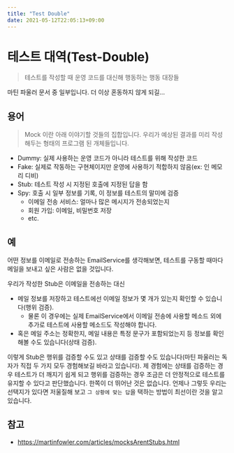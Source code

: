 ```yaml
---
title: "Test Double"
date: 2021-05-12T22:05:13+09:00
---
```


# 테스트 대역(Test-Double)
> 테스트를 작성할 때 운영 코드를 대신해 행동하는 행동 대장들

마틴 파울러 문서 중 일부입니다. 더 이상 혼동하지 않게 되길...

## 용어
> Mock 이란 아래 이야기할 것들의 집합입니다. 우리가 예상된 결과를 미리 작성해두는 형태의 프로그램 된 개체들입니다.

* Dummy: 실제 사용하는 운영 코드가 아니라 테스트를 위해 작성한 코드
* Fake: 실제로 작동하는 구현체이지만 운영에 사용하기 적합하지 않음(ex: 인 메모리 디비)
* Stub: 테스트 작성 시 지정된 호출에 지정된 답을 함
* Spy: 호출 시 일부 정보를 기록, 이 정보를 테스트의 말미에 검증
  - 이메일 전송 서비스: 얼마나 많은 메시지가 전송되었는지
  - 회원 가입: 이메일, 비밀번호 저장
  - etc.

## 예
어떤 정보를 이메일로 전송하는 EmailService를 생각해보면, 테스트를 구동할 때마다 메일을 보내고 싶은 사람은 없을 것입니다.

우리가 작성한 Stub은 이메일을 전송하는 대신
- 메일 정보를 저장하고 테스트에선 이메일 정보가 몇 개가 있는지 확인할 수 있습니다(행위 검증).
  - 물론 이 경우에는 실제 EmailService에서 이메일 전송에 사용할 메소드 외에 추가로 테스트에 사용할 메소드도 작성해야 합니다.
- 혹은 메일 주소는 정확한지, 메일 내용은 특정 문구가 포함되었는지 등 정보를 확인해볼 수도 있습니다(상태 검증).

이렇게 Stub은 행위를 검증할 수도 있고 상태를 검증할 수도 있습니다(마틴 파울러는 독자가 직접 두 가지 모두 경험해보길 바라고 있습니다). 제 경험에는 상태를 검증하는 경우 테스트가 더 깨지기 쉽게 되고 행위를 검증하는 경우 조금은 더 안정적으로 테스트를 유지할 수 있다고 판단했습니다. 한쪽이 더 뛰어난 것은 없습니다. 언제나 그렇듯 우리는 선택지가 있다면 저울질해 보고 `그 상황에 맞는 답`을 택하는 방법이 최선이란 것을 알고 있습니다.

## 참고
* https://martinfowler.com/articles/mocksArentStubs.html

